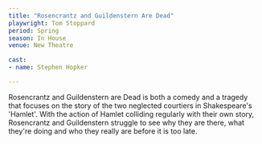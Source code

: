 ```yaml
---
title: "Rosencrantz and Guildenstern Are Dead"
playwright: Tom Stoppard
period: Spring
season: In House
venue: New Theatre

cast:
- name: Stephen Hopker

---
```


Rosencrantz and Guildenstern are Dead is both a comedy and a tragedy that focuses on the story of the two neglected courtiers in Shakespeare's 'Hamlet'. With the action of Hamlet colliding regularly with their own story, Rosencrantz and Guildenstern struggle to see why they are there, what they're doing and who they really are before it is too late.
